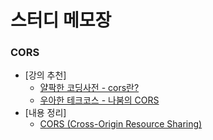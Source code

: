 # 스터디 메모장

### CORS
- [강의 추천] 
  -  [얄팍한 코딩사전 - cors란?](https://youtu.be/bW31xiNB8Nc)
  -  [우아한 테크코스 - 나붐의 CORS](https://youtu.be/-2TgkKYmJt4)
- [내용 정리]
  - [CORS (Cross-Origin Resource Sharing)](https://beomdrive.tistory.com/6)
